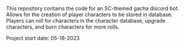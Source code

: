 This repository contains the code for an SC-themed gacha discord bot.
Allows for the creation of player characters to be stored in database.
Players can roll for characters in the character database, upgrade characters,
and burn characters for more rolls.

Project start date: 05-18-2023
